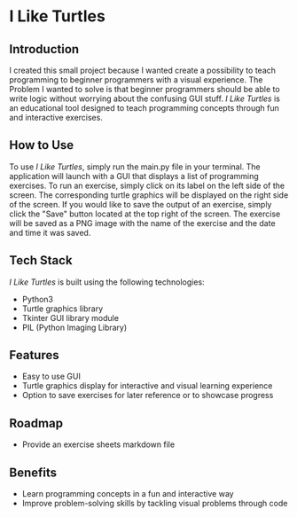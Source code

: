 # I Like Turtles

## Introduction

I created this small project because I wanted create a possibility to teach programming to beginner programmers with a visual experience. The Problem I wanted to solve is that beginner programmers should be able to write logic without worrying about the confusing GUI stuff.
*I Like Turtles* is an educational tool designed to teach programming concepts through fun and interactive exercises.

## How to Use

To use *I Like Turtles*, simply run the main.py file in your terminal. The application will launch with a GUI that displays a list of programming exercises. To run an exercise, simply click on its label on the left side of the screen. The corresponding turtle graphics will be displayed on the right side of the screen. If you would like to save the output of an exercise, simply click the "Save" button located at the top right of the screen. The exercise will be saved as a PNG image with the name of the exercise and the date and time it was saved.


## Tech Stack

*I Like Turtles* is built using the following technologies:

- Python3
- Turtle graphics library
- Tkinter GUI library module
- PIL (Python Imaging Library)

## Features

- Easy to use GUI
- Turtle graphics display for interactive and visual learning experience
- Option to save exercises for later reference or to showcase progress


## Roadmap

- Provide an exercise sheets markdown file

## Benefits

- Learn programming concepts in a fun and interactive way
- Improve problem-solving skills by tackling visual problems through code
